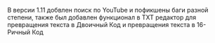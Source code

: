 В версии 1.11 добвлен поиск по YouTube и пофикшены баги разной степени, также был добавлен функционал в TXT редактор для превращения текста в Двоичный Код и превращения текста в 16-Ричный Код
